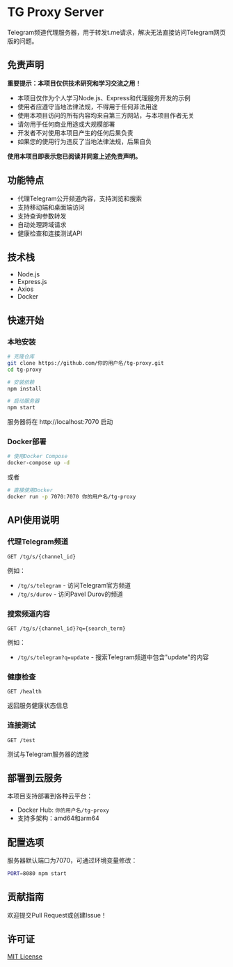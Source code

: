 # TG Proxy Server

Telegram频道代理服务器，用于转发t.me请求，解决无法直接访问Telegram网页版的问题。

## 免责声明

**重要提示：本项目仅供技术研究和学习交流之用！**

- 本项目仅作为个人学习Node.js、Express和代理服务开发的示例
- 使用者应遵守当地法律法规，不得用于任何非法用途
- 使用本项目访问的所有内容均来自第三方网站，与本项目作者无关
- 请勿用于任何商业用途或大规模部署
- 开发者不对使用本项目产生的任何后果负责
- 如果您的使用行为违反了当地法律法规，后果自负

**使用本项目即表示您已阅读并同意上述免责声明。**

## 功能特点

- 代理Telegram公开频道内容，支持浏览和搜索
- 支持移动端和桌面端访问
- 支持查询参数转发
- 自动处理跨域请求
- 健康检查和连接测试API

## 技术栈

- Node.js
- Express.js
- Axios
- Docker

## 快速开始

### 本地安装

```bash
# 克隆仓库
git clone https://github.com/你的用户名/tg-proxy.git
cd tg-proxy

# 安装依赖
npm install

# 启动服务器
npm start
```

服务器将在 http://localhost:7070 启动

### Docker部署

```bash
# 使用Docker Compose
docker-compose up -d
```

或者

```bash
# 直接使用Docker
docker run -p 7070:7070 你的用户名/tg-proxy
```

## API使用说明

### 代理Telegram频道

```
GET /tg/s/{channel_id}
```

例如：
- `/tg/s/telegram` - 访问Telegram官方频道
- `/tg/s/durov` - 访问Pavel Durov的频道

### 搜索频道内容

```
GET /tg/s/{channel_id}?q={search_term}
```

例如：
- `/tg/s/telegram?q=update` - 搜索Telegram频道中包含"update"的内容

### 健康检查

```
GET /health
```

返回服务健康状态信息

### 连接测试

```
GET /test
```

测试与Telegram服务器的连接

## 部署到云服务

本项目支持部署到各种云平台：

- Docker Hub: `你的用户名/tg-proxy`
- 支持多架构：amd64和arm64

## 配置选项

服务器默认端口为7070，可通过环境变量修改：

```bash
PORT=8080 npm start
```

## 贡献指南

欢迎提交Pull Request或创建Issue！

## 许可证

[MIT License](LICENSE) 
